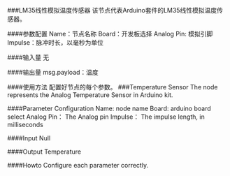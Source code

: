###LM35线性模拟温度传感器
该节点代表Arduino套件的LM35线性模拟温度传感器。

####参数配置
Name：节点名称
Board：开发板选择
Analog Pin: 模拟引脚
Impulse：脉冲时长，以毫秒为单位

####输入量
无

####输出量
msg.payload：温度

####使用方法
配置好节点的每个参数。
###Temperature Sensor
The node represents the Analog Temperature Sensor in Arduino kit.

####Parameter Configuration
Name: node name
Board: arduino board select
Analog Pin： The Analog pin
Impulse： The impulse length, in milliseconds

####Input
Null

####Output
Temperature

####Howto
Configure each parameter correctly.
